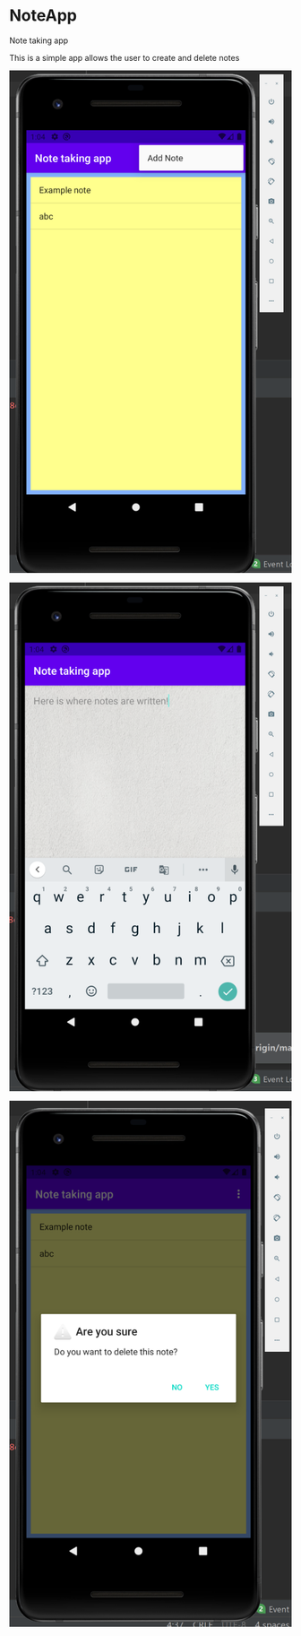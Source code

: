 # NoteApp
Note taking app

This is a simple app allows the user to create and delete notes 

![Adding a new note](https://github.com/Morecoffeepls/NoteApp/blob/master/adding%20a%20note.PNG)

![Editing a note](https://github.com/Morecoffeepls/NoteApp/blob/master/editing%20a%20note.PNG)

![Deleting a note](https://github.com/Morecoffeepls/NoteApp/blob/master/deleting%20a%20note.PNG)
